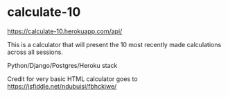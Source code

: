 # calculate-10

https://calculate-10.herokuapp.com/api/

This is a calculator that will present the 10 most recently made calculations across all sessions. 

Python/Django/Postgres/Heroku stack

Credit for very basic HTML calculator goes to https://jsfiddle.net/ndubuisi/fbhckjwe/
